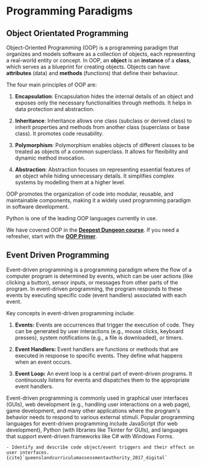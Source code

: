 # Programming Paradigms

## Object Orientated Programming

Object-Oriented Programming (OOP) is a programming paradigm that organizes and models software as a collection of objects, each representing a real-world entity or concept. In OOP, an **object** is an **instance** of a **class**, which serves as a blueprint for creating objects. Objects can have **attributes** (data) and **methods** (functions) that define their behaviour.

The four main principles of OOP are:

1. **Encapsulation**: Encapsulation hides the internal details of an object and exposes only the necessary functionalities through methods. It helps in data protection and abstraction.

2. **Inheritance**: Inheritance allows one class (subclass or derived class) to inherit properties and methods from another class (superclass or base class). It promotes code reusability.

3. **Polymorphism**: Polymorphism enables objects of different classes to be treated as objects of a common superclass. It allows for flexibility and dynamic method invocation.

4. **Abstraction**: Abstraction focuses on representing essential features of an object while hiding unnecessary details. It simplifies complex systems by modelling them at a higher level.

OOP promotes the organization of code into modular, reusable, and maintainable components, making it a widely used programming paradigm in software development.

Python is one of the leading OOP languages currently in use.

We have covered OOP in the **<a href="https://damom73.github.io/python-oop-with-deepest-dungeon/" target="_blank">Deepest Dungeon course</a>**. If you need a refresher, start with the **<a href="https://damom73.github.io/python-oop-with-deepest-dungeon/oop_introduction.html" target="_blank">OOP Primer</a>**.

## Event Driven Programming

Event-driven programming is a programming paradigm where the flow of a computer program is determined by events, which can be user actions (like clicking a button), sensor inputs, or messages from other parts of the program. In event-driven programming, the program responds to these events by executing specific code (event handlers) associated with each event. 

Key concepts in event-driven programming include:

1. **Events:** Events are occurrences that trigger the execution of code. They can be generated by user interactions (e.g., mouse clicks, keyboard presses), system notifications (e.g., a file is downloaded), or timers.

2. **Event Handlers:** Event handlers are functions or methods that are executed in response to specific events. They define what happens when an event occurs.

3. **Event Loop:** An event loop is a central part of event-driven programs. It continuously listens for events and dispatches them to the appropriate event handlers.

Event-driven programming is commonly used in graphical user interfaces (GUIs), web development (e.g., handling user interactions on a web page), game development, and many other applications where the program's behavior needs to respond to various external stimuli. Popular programming languages for event-driven programming include JavaScript (for web development), Python (with libraries like Tkinter for GUIs), and languages that support event-driven frameworks like C# with Windows Forms.

```{admonition} Unit 1 subject matter covered:
- Identify and describe code object/event triggers and their effect on user interfaces.
{cite}`queenslandcurriculumassessmentauthority_2017_digital`
```
